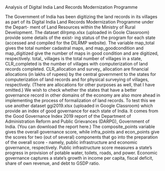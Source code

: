 Analysis of Digital India Land Records Modernization Programme

The Government of India has been digitizing the land records in its villages as part of its Digital India Land Records Modernization Programme under the Depart-
ment of Land Resources within the Ministry of Rural Development. The dataset dilrpmp.xlsx (uploaded in Goole Classroom) provide some details of the exist-
ing status of the program for each state (accessed and compiled for the DILRMP website). The variable map_total gives the total number cadastral maps, and
map_goodcondition and map_digitized give the number of maps in good condition and are digitized, respectively. total_ villages is the total number of villages in a
state, CLR_completed is the number of villages with computerization of land records completed. CLR_allocation and survey_ allocation are financial allocations (in
lakhs of rupees) by the central government to the states for computerization of land records and for physical surveying of villages, respectively. (There are allocations for other purposes as well, that I have omitted.) 
We wish to check whether the states that have a better governance record in other domains of the economy are also more ahead in implementing the process of formalization of land records. To test this we use another dataset ggi2019.xlsx (uploaded in Google Classroom) which provide an index of good governance for each state of India. It comes from the Good Governance Index 2019 report of the Department of Administration Reform and Public Grievances (DARPG), Government of India. (You can download the report here.) The composite_points variable gives the overall governance score, while infra_points and econ_points give the scores for two (out of several) components that go into the preparation of the overall score - namely, public infrastructure and economic governance, respectively. Public
infrastructure score measures a state’s progress in provision of potable water, toilets, roads, and power. Economic governance captures a state’s growth in income per
capita, fiscal deficit, share of own revenue, and debt to GSDP ratio.
